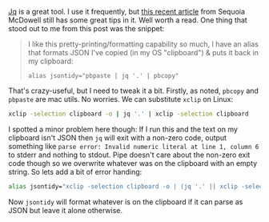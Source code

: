 <!--
.. title: Using jq to format JSON on the clipboard
.. slug: jsontidy
.. date: 2021-01-07 00:00:00
.. tags: terminal,json
.. category: 
.. link: 
.. description: 
.. type: text
-->

[Jq](https://stedolan.github.io/jq/) is a great tool. I use it frequently, but [this recent article](https://sequoia.makes.software/parsing-json-at-the-cli-a-practical-introduction-to-jq-and-more/) from Sequoia McDowell still has some great tips in it. Well worth a read. One thing that stood out to me from this post was the snippet:

> I like this pretty-printing/formatting capability so much, I have an alias that formats JSON I've copied (in my OS "clipboard") & puts it back in my clipboard:
> 
> ```
> alias jsontidy="pbpaste | jq '.' | pbcopy"
> ```

That's crazy-useful, but I need to tweak it a bit. Firstly, as noted, `pbcopy` and `pbpaste` are mac utils. No worries. We can substitute `xclip` on Linux:

```bash
xclip -selection clipboard -o | jq '.' | xclip -selection clipboard
```

I spotted a minor problem here though: If I run this and the text on my clipboard isn't JSON then `jq` will exit with a non-zero code, output something like `parse error: Invalid numeric literal at line 1, column 6` to stderr and nothing to stdout. Pipe doesn't care about the non-zero exit code though so we overwrite whatever was on the clipboard with an empty string. So lets add a bit of error handing:

```bash
alias jsontidy="xclip -selection clipboard -o | (jq '.' || xclip -selection clipboard -o) | xclip -selection clipboard"
```

Now `jsontidy` will format whatever is on the clipboard if it can parse as JSON but leave it alone otherwise.
